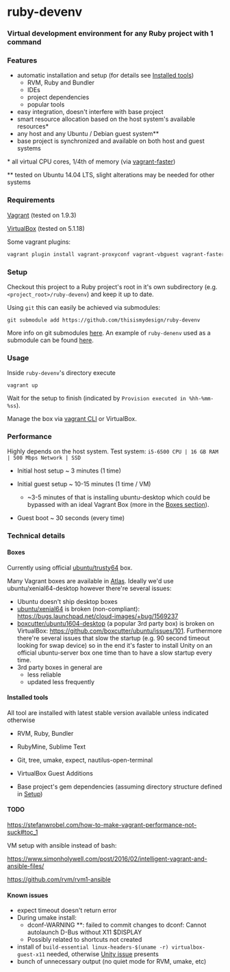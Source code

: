 # ruby-devenv

### Virtual development environment for any Ruby project with 1 command

### Features

- automatic installation and setup (for details see [Installed tools](https://github.com/thisismydesign/ruby-devenv#installed-tools))
  - RVM, Ruby and Bundler
  - IDEs
  - project dependencies
  - popular tools
- easy integration, doesn't interfere with base project
- smart resource allocation based on the host system's available resources*
- any host and any Ubuntu / Debian guest system**
- base project is synchronized and available on both host and guest systems

\* all virtual CPU cores, 1/4th of memory (via [vagrant-faster](https://github.com/rdsubhas/vagrant-faster))

\** tested on Ubuntu 14.04 LTS, slight alterations may be needed for other systems

### Requirements

[Vagrant](https://www.vagrantup.com/) (tested on 1.9.3)

[VirtualBox](https://www.virtualbox.org/) (tested on 5.1.18)

Some vagrant plugins:
```bash
vagrant plugin install vagrant-proxyconf vagrant-vbguest vagrant-faster
```

### Setup

Checkout this project to a Ruby project's root in it's own subdirectory (e.g. `<project_root>/ruby-devenv`) and keep it up to date.

Using `git` this can easily be achieved via submodules:

`git submodule add https://github.com/thisismydesign/ruby-devenv`

More info on git submodules [here](https://git-scm.com/book/en/v2/Git-Tools-Submodules). An example of `ruby-denenv` used as a submodule can be found [here](https://github.com/thisismydesign/json-streamer).

### Usage

Inside `ruby-devenv`'s directory execute

`vagrant up`

Wait for the setup to finish (indicated by `Provision executed in %hh-%mm-%ss`).

Manage the box via [vagrant CLI](https://www.vagrantup.com/docs/cli/) or VirtualBox.

### Performance

Highly depends on the host system. Test system: `i5-6500 CPU | 16 GB RAM | 500 Mbps Network | SSD`

- Initial host setup ~ 3 minutes (1 time)

- Initial guest setup ~ 10-15 minutes (1 time / VM)

  - ~3-5 minutes of that is installing ubuntu-desktop which could be bypassed with an ideal Vagrant Box (more in the [Boxes section](https://github.com/thisismydesign/ruby-devenv#boxes)).

- Guest boot ~ 30 seconds (every time)

### Technical details

#### Boxes

Currently using official [ubuntu/trusty64](https://atlas.hashicorp.com/ubuntu/boxes/trusty64) box.

Many Vagrant boxes are available in [Atlas](https://atlas.hashicorp.com/boxes/search). Ideally we'd use ubuntu/xenial64-desktop however there're several issues:
- Ubuntu doesn't ship desktop boxes
- [ubuntu/xenial64](https://atlas.hashicorp.com/ubuntu/boxes/xenial64) is broken (non-compliant): https://bugs.launchpad.net/cloud-images/+bug/1569237
- [boxcutter/ubuntu1604-desktop](https://atlas.hashicorp.com/boxcutter/boxes/ubuntu1604-desktop) (a popular 3rd party box) is broken on VirtualBox: https://github.com/boxcutter/ubuntu/issues/101. Furthermore there're several issues that slow the startup (e.g. 90 second timeout looking for swap device) so in the end it's faster to install Unity on an official ubuntu-server box one time than to have a slow startup every time.
- 3rd party boxes in general are
  - less reliable 
  - updated less frequently

#### Installed tools

All tool are installed with latest stable version available unless indicated otherwise

- RVM, Ruby, Bundler

- RubyMine, Sublime Text

- Git, tree, umake, expect, nautilus-open-terminal

- VirtualBox Guest Additions

- Base project's gem dependencies (assuming directory structure defined in [Setup](https://github.com/thisismydesign/ruby-devenv#setup))

#### TODO

https://stefanwrobel.com/how-to-make-vagrant-performance-not-suck#toc_1

VM setup with ansible instead of bash:

https://www.simonholywell.com/post/2016/02/intelligent-vagrant-and-ansible-files/

https://github.com/rvm/rvm1-ansible

#### Known issues

- expect timeout doesn't return error
- During umake install:
  - dconf-WARNING **: failed to commit changes to dconf: Cannot autolaunch D-Bus without X11 $DISPLAY
  - Possibly related to shortcuts not created
- install of `build-essential linux-headers-$(uname -r) virtualbox-guest-x11` needed, otherwise [Unity issue](http://askubuntu.com/questions/17381/unity-doesnt-load-no-launcher-no-dash-appears) presents
- bunch of unnecessary output (no quiet mode for RVM, umake, etc)
